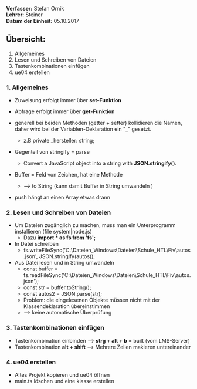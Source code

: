 **Verfasser:** Stefan Ornik   
**Lehrer:** Steiner   
**Datum der Einheit:** 05.10.2017
   
## Übersicht: 

1. Allgemeines
2. Lesen und Schreiben von Dateien
3. Tastenkombinationen einfügen
4. ue04 erstellen

### 1. Allgemeines
- Zuweisung erfolgt immer über **set-Funktion**
- Abfrage erfolgt immer über **get-Funktion**
- generell bei beiden Methoden (getter + setter) kollidieren die Namen,  
  daher wird bei der Variablen-Deklaration ein "_" gesetzt.  
    - z.B  private _hersteller: string;
- Gegenteil von stringify = parse
    - Convert a JavaScript object into a string with **JSON.stringify()**.
- Buffer = Feld von Zeichen, hat eine Methode 
    - --> to String (kann damit Buffer in String umwandeln )

- push hängt an einen Array etwas drann

### 2. Lesen und Schreiben von Dateien
- Um Dateien zugänglich zu machen, muss man ein Unterprogramm installieren (file system|node.js)
    - Dazu **import * as fs from 'fs';**
- In Datei schreiben
    - fs.writeFileSync('C:\\Dateien_Windows\\Dateien\\Schule_HTL\\Fiv\\autos.json', JSON.stringify(autos));
- Aus Datei lesen und in String umwandeln
    - const buffer = fs.readFileSync('C:\\Dateien_Windows\\Dateien\\Schule_HTL\\Fiv\\autos.json');
    - const str = buffer.toString();
    - const autos2 = JSON.parse(str);
    - Problem: die eingelesenen Objekte müssen nicht mit der Klassendeklaration übereinstimmen 
    - --> keine automatische Überprüfung

### 3. Tastenkombinationen einfügen
- Tastenkombination einbinden --> **strg + alt + b** = built (vom LMS-Server)
- Tastenkombination **alt + shift** --> Mehrere Zeilen makieren untereinander

### 4. ue04 erstellen
- Altes Projekt kopieren und ue04 öffnen
- main.ts löschen und eine klasse erstellen
